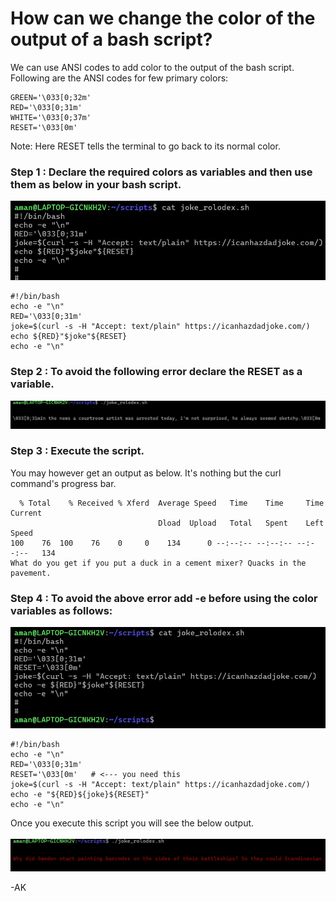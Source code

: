 <!-- Author: Aman Kumar -->
<!-- Created On : 02-10-2025 -->
<!-- This markdown file explains how we can change/add color to the bash script output.-->
<!---->
# How can we change the color of the output of a bash script?

We can use ANSI codes to add color to the output of the bash script. Following are the ANSI codes for few primary colors:
```
GREEN='\033[0;32m'
RED='\033[0;31m'
WHITE='\033[0;37m'
RESET='\033[0m'
```
Note: Here RESET tells the terminal to go back to its normal color.
### Step 1 : Declare the required colors as variables and then use them as below in your bash script.
![](https://github.com/amancs1422/Practice_Shell_Scripting/blob/df8dca721b0e256c0df156170bc055458a36d85d/Images/bash_op_color1.jpg)
```
#!/bin/bash
echo -e "\n"
RED='\033[0;31m'
joke=$(curl -s -H "Accept: text/plain" https://icanhazdadjoke.com/)
echo ${RED}"$joke"${RESET}
echo -e "\n"
```
### Step 2 : To avoid the following error declare the RESET as a variable.
![](https://github.com/amancs1422/Practice_Shell_Scripting/blob/df8dca721b0e256c0df156170bc055458a36d85d/Images/bash_op_color3.jpg)

### Step 3 : Execute the script.
You may however get an output as below. It's nothing but the curl command's progress bar.
```
  % Total    % Received % Xferd  Average Speed   Time    Time     Time  Current
                                 Dload  Upload   Total   Spent    Left  Speed
100    76  100    76    0     0    134      0 --:--:-- --:--:-- --:--:--   134
What do you get if you put a duck in a cement mixer? Quacks in the pavement.
```
### Step 4 : To avoid the above error add -e before using the color variables as follows:
![](https://github.com/amancs1422/Practice_Shell_Scripting/blob/404ff5c48596473358b8057d70746daea985d3be/Images/bash_op_color2.jpg)<br>
```
#!/bin/bash
echo -e "\n"
RED='\033[0;31m'
RESET='\033[0m'   # <--- you need this
joke=$(curl -s -H "Accept: text/plain" https://icanhazdadjoke.com/)
echo -e "${RED}${joke}${RESET}"
echo -e "\n"
```
Once you execute this script you will see the below output.<br>
<br>![](https://github.com/amancs1422/Practice_Shell_Scripting/blob/df8dca721b0e256c0df156170bc055458a36d85d/Images/bash_op_color4.jpg)

-AK
<!---->
<!---->
<!-- End of File -->

